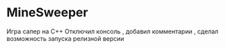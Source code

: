 # MineSweeper
Игра сапер на С++
Отключил консоль , добавил комментарии , сделал возможность запуска релизной версии
